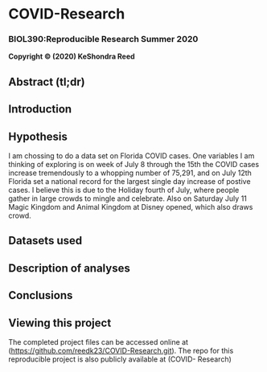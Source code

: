 # COVID-Research
### BIOL390:Reproducible Research Summer 2020
**Copyright © (2020) KeShondra Reed**
## Abstract (tl;dr)
## Introduction
## Hypothesis
I am chossing to do a data set on Florida COVID cases. One variables I am thinking of exploring is on week of July 8 through the 15th the COVID cases increase tremendously to a whopping number of 75,291, and on July 12th Florida set a national record for the largest single day increase of postive cases. I believe this is due to the Holiday fourth of July, where people gather in large crowds to mingle and celebrate. Also on Saturday July 11 Magic Kingdom and Animal Kingdom at Disney opened, which also draws crowd. 
## Datasets used
## Description of analyses
## Conclusions
## Viewing this project
The completed project files can be accessed online at (https://github.com/reedk23/COVID-Research.git). The repo for this reproducible project is also publicly available at (COVID- Research)